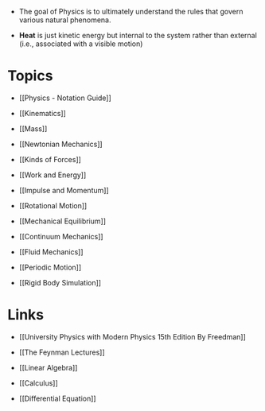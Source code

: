 * The goal of Physics is to ultimately understand the rules that govern various natural phenomena.


* **Heat** is just kinetic energy but internal to the system rather than external (i.e., associated with a visible motion)
# Topics
* [[Physics - Notation Guide]]

* [[Kinematics]]
* [[Mass]]
* [[Newtonian Mechanics]]
* [[Kinds of Forces]]
* [[Work and Energy]]
* [[Impulse and Momentum]]
* [[Rotational Motion]]
* [[Mechanical Equilibrium]]
* [[Continuum Mechanics]]
* [[Fluid Mechanics]]
* [[Periodic Motion]]

* [[Rigid Body Simulation]]
# Links
* [[University Physics with Modern Physics 15th Edition By Freedman]]
* [[The Feynman Lectures]]

* [[Linear Algebra]]
* [[Calculus]]
* [[Differential Equation]]